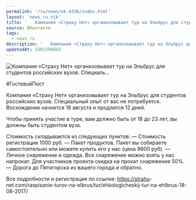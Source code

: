 ```yaml
---
permalink: '/ru/news/vk-4336/index.html'
layout: 'news.ru.njk'
title: '   Компания «Страху Нет» организовывает тур на Эльбрус для студентов российских вузов. Специаль…'
source: ВКонтакте
tags:
  - news_ru
description: '   Компания «Страху Нет» организовывает тур на Эльбрус для студентов российских вузов. Специаль…'
updatedAt: 1501599683
---
```

![   Компания «Страху Нет» организовывает тур на Эльбрус для студентов российских вузов. Специаль…](https://sun9-51.userapi.com/impf/c637227/v637227057/6c27d/TK9xBlr0LVI.jpg?size=1280x800&quality=96&sign=015169740edc3012f41f5cf9fd2e7f4b&c_uniq_tag=khhZXi5BFY9O-38go1DD-3Hw2wuU2a9_PaR5k2tGtkI&type=album)

#ГостевойПост

Компания «Страху Нет» организовывает тур на Эльбрус для студентов российских вузов. Специальный опыт от вас не потребуется. Восхождение начнется 18 августа и продлится 12 дней.

Чтобы принять участие в туре, вам должно быть от 18 до 23 лет, вы должны быть студентом вуза.

Стоимость складывается из следующих пунктов:
— Стоимость регистрации 1000 руб.
— Пакет продуктов. Пакет вы собираете самостоятельно или можете купить его у нас (цена 9600 руб).
— Личное снаряжение и одежда. Все снаряжение можно взять у нас напрокат. Для участников проекта скидка на прокат снаряжения 50%.
— Дорога до Пятигорска из вашего города и обратно.

Все подробности и регистрация по ссылке: [https://strahu](https://strahu)-net.com/raspisanie-turov-na-elbrus/tur/ehkologicheskij-tur-na-ehlbrus-18-08-2017/
